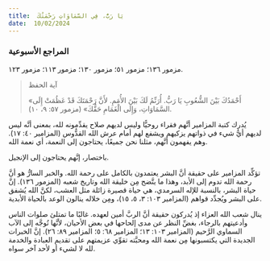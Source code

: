 ```yaml
---
title:  يَا رَبُّ، فِي السَّمَاوَاتِ رَحْمَتُكَ
date:  10/02/2024
---
```


### المراجع الأسبوعية
مزمور ١٣٦؛ مزمور ٥١؛ مزمور ١٣٠؛ مزمور ١١٣؛ مزمور ١٢٣.

> <p>آية الحفظ</p>
> «أَحْمَدُكَ بَيْنَ الشُّعُوبِ يَا رَبُّ. أُرَنِّمُ لَكَ بَيْنَ الأُمَمِ. لأَنَّ رَحْمَتَكَ قَدْ عَظُمَتْ إِلَى السَّمَاوَاتِ، وَإِلَى الْغَمَامِ حَقُّكَ» (مزمور ٥٧: ٩، ١٠).

يُدرك كتبة المزامير أنَّهم فقراء روحيًّا وليس لديهم صلاح يقدِّمونه لله، بمعنى أنَّه ليس لديهم أيُّ شيء في ذواتهم يزكيهم ويشفع لهم أمام عرش الله القدُّوس (المزامير ٤٠: ١٧). وهم يفهمون أنَّهم، مثلنا نحن جميعًا، يحتاجون إلى النعمة، أي نعمة الله.

باختصار، إنَّهم يحتاجون إلى الإنجيل.

تؤكِّد المزامير على حقيقة أنَّ البشر يعتمدون بالكامل على رحمة الله. والخبر السارُّ هو أنَّ رحمة الله تدوم إلى الأبد، وهذا ما يتَّضح مِن خليقة الله وتاريخ شعبه (المزمور ١٣٦). إنَّ حياة البشر، بالنسبة للإله السرمدي، هي حياة قصيرة زائلة مثل العشب، لكنَّ الله يُشفق على البشر ويُجدِّد قواهم (المزامير ١٠٣: ٣، ٥، ١٥)، ومِن خلاله ينالون الوعد بالحياة الأبدية.

ينال شعب الله العزاء إذ يُدركون حقيقة أنَّ الربَّ أمين لعهده. غالبًا ما تمتلئ صلوات الناس وأدعيتهم بالرجاء، بغضِّ النظر عن مدى إلحاحها في بعض الأحيان، لأنَّها تُوجَّه إلى الآب السماوي الرَّحيم (المزامير ١٠٣: ١٣؛ المزامير ٦٨: ٥؛ المزامير ٨٩: ٢٦). إنَّ الخبرات الجديدة التي يكتسبونها مِن نعمة الله ومحبَّته تقوِّي عزيمتهم على تقديم العبادة والخدمة لله لا لشيء أو لأحد آخر سواه.